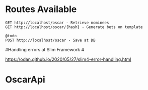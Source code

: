 

# Routes Available

```
GET http://localhost/oscar - Retrieve nominees
GET http://localhost/oscar/{hash} - Generate bets on template  

@todo
POST http://localhost/oscar - Save at DB  
```


#Handling errors at Slim Framework 4

https://odan.github.io/2020/05/27/slim4-error-handling.html
# OscarApi
